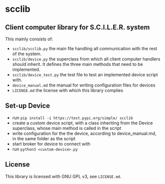 # scclib

## Client computer library for S.C.I.L.E.R. system
This mainly consists of:

- `scclib/scclib.py` the main file handling all communication with the rest of the system.
- `scclib/device.py` the superclass from which all client computer handlers should inherit. It defines the three main methods that need to be implemented.
- `scclib/device_test.py` the test file to test an implemented device script with.
- `device_manual.md` the manual for writing configuration files for devices
- `LICENSE.md` the license with which this library complies

## Set-up Device
- run `pip install -i https://test.pypi.org/simple/ scclib`
- create a custom device script, with a class inheriting from the Device superclass, whose main method is called in the script
- write configuration for the the device, according to device_manual.md, in the same folder as the script
- start broker for device to connect with
- run `python3 <custom-device>.py`

## License
This library is licensed with GNU GPL v3, see `LICENSE.md`.


